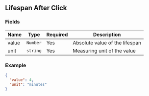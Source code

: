 ## Lifespan After Click

### Fields

| Name | Type | Required | Description|
|-----------|------|----------|------------|
| value | `Number` | Yes | Absolute value of the lifespan |
| unit | `string` | Yes | Measuring unit of the value |

### Example

```json
{
  "value": 4,
  "unit": "minutes"
}
```
